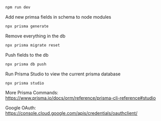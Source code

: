 ```bash
npm run dev

```

Add new primsa fields in schema to node modules

```bash
npx prisma generate

```

Remove everything in the db

```bash
npx prisma migrate reset

```

Push fields to the db

```bash
npx prisma db push

```

Run Prisma Studio to view the current prisma database

```bash
npx prisma studio

```

More Prisma Commands: https://www.prisma.io/docs/orm/reference/prisma-cli-reference#studio

Google OAuth: https://console.cloud.google.com/apis/credentials/oauthclient/
